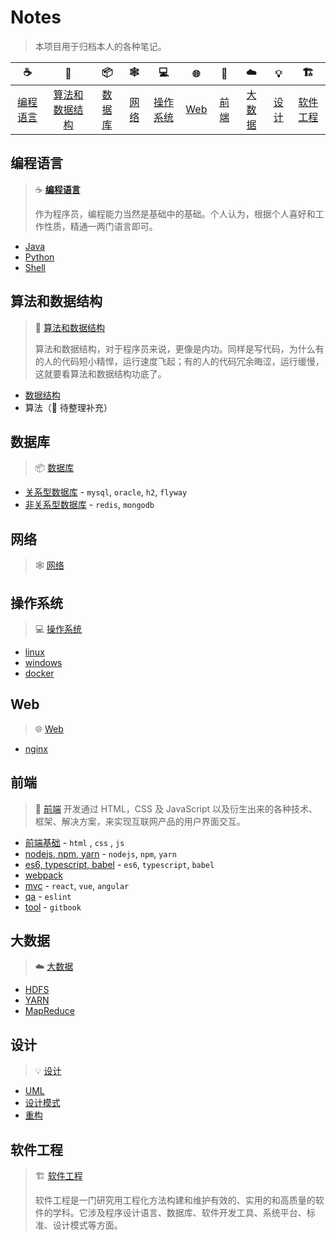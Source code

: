 # Notes

> 本项目用于归档本人的各种笔记。

|       :coffee:        |            :game_die:             |     :package:     | :spider_web:  |      :computer:       | :globe_with_meridians: |     :art:     |      :cloud:      |    :bulb:     | :building_construction: |
| :-------------------: | :-------------------------------: | :---------------: | :-----------: | :-------------------: | :--------------------: | :-----------: | :---------------: | :-----------: | :---------------------: |
| [编程语言](#编程语言) | [算法和数据结构](#算法和数据结构) | [数据库](#数据库) | [网络](#网络) | [操作系统](#操作系统) |      [Web](#web)       | [前端](#前端) | [大数据](#大数据) | [设计](#设计) |  [软件工程](#软件工程)  |

## 编程语言

> :coffee: [**编程语言**](programming)
>
> 作为程序员，编程能力当然是基础中的基础。个人认为，根据个人喜好和工作性质，精通一两门语言即可。

- [Java](programming/java)
- [Python](programming/python.md)
- [Shell](programming/shell)

## 算法和数据结构

> :game_die: [算法和数据结构](algorithm)
>
> 算法和数据结构，对于程序员来说，更像是内功。同样是写代码，为什么有的人的代码短小精悍，运行速度飞起；有的人的代码冗余晦涩，运行缓慢，这就要看算法和数据结构功底了。

- [数据结构](algorithm/data-structure)
- 算法（:construction: 待整理补充）

## 数据库

> :package: [数据库](database)

- [关系型数据库](database/sql) - `mysql`, `oracle`, `h2`, `flyway`
- [非关系型数据库](database/nosql) - `redis`, `mongodb`

## 网络

> :spider_web: [网络](network)

## 操作系统

> :computer: [操作系统](os)

- [linux](os/linux)
- [windows](os/windows)
- [docker](os/docker)

## Web

> :globe_with_meridians: [Web](web)

- [nginx](web/nginx)

## 前端

> :art: [前端](frontend) 开发通过 HTML，CSS 及 JavaScript 以及衍生出来的各种技术、框架、解决方案，来实现互联网产品的用户界面交互。

- [前端基础](frontend/base) - `html` , `css` , `js`
- [nodejs, npm, yarn](frontend/nodejs) - `nodejs`, `npm`, `yarn`
- [es6, typescript, babel](frontend/es6) - `es6`, `typescript`, `babel`
- [webpack](frontend/webpack)
- [mvc](frontend/mvc) - `react`, `vue`, `angular`
- [qa](frontend/qa) - `eslint`
- [tool](frontend/tool) - `gitbook`

## 大数据

> :cloud: [大数据](big-data)

- [HDFS](big-data/HDFS.md)
- [YARN](big-data/YARN.md)
- [MapReduce](big-data/MapReduce.md)

## 设计

> :bulb: [设计](design)

- [UML](design/uml)
- [设计模式](design/design-patterns)
- [重构](design/refactor)

## 软件工程

> :building_construction: [软件工程](software)
>
> 软件工程是一门研究用工程化方法构建和维护有效的、实用的和高质量的软件的学科。它涉及程序设计语言、数据库、软件开发工具、系统平台、标准、设计模式等方面。
